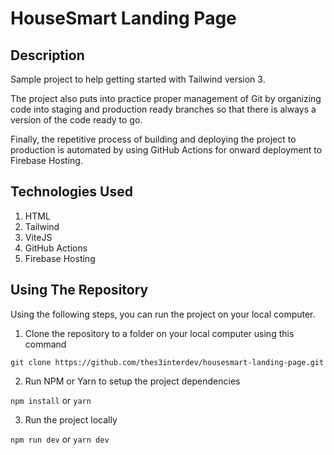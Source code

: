 # HouseSmart Landing Page

## Description

Sample project to help getting started with Tailwind version 3.

The project also puts into practice proper management of Git by organizing code into staging and production ready branches so that there is always a version of the code ready to go.

Finally, the repetitive process of building and deploying the project to production is automated by using GitHub Actions for onward deployment to Firebase Hosting.

## Technologies Used

1. HTML
2. Tailwind
3. ViteJS
4. GitHub Actions
5. Firebase Hosting

## Using The Repository

Using the following steps, you can run the project on your local computer.

1. Clone the repository to a folder on your local computer using this command

`git clone https://github.com/thes3interdev/housesmart-landing-page.git`

2. Run NPM or Yarn to setup the project dependencies

`npm install` or `yarn`

3. Run the project locally

`npm run dev` or `yarn dev`

